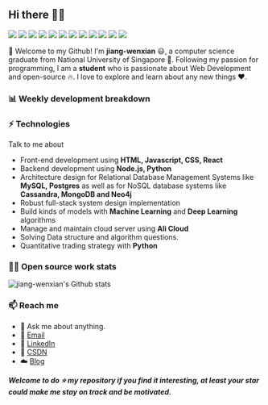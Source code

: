 ## Hi there 👋🤓
 <p>
  <img src="http://views.whatilearened.today/views/github/jiang-wenxian/views.svg"/>
  <a href="https://github.com/jiang-wenxian/"><img src="https://img.shields.io/github/followers/jiang-wenxian?color=%234CC61E&label=GitHub%20Followers%20%3A"/></a>
  <a href="https://github.com/jiang-wenxian/"><img src="https://badges.frapsoft.com/os/v2/open-source.svg?v=103"/></a>
  <a href="mailto:e0210398@u.nus.edu"><img src="https://img.shields.io/badge/Ask%20me-anything-1abc9c.svg"/></a>
  <a href="https://reactjs.org"><img src="https://img.shields.io/badge/Front End-ReactJS-42b883"/></a>
  <a href="https://nodejs.org"><img src="https://img.shields.io/badge/Back End-Node.js-f55247"/></a>
  <a href="https://www.mongodb.com"><img src="https://img.shields.io/badge/Database-MongoDB-orange"/></a>
  <a href="https://shields.io/"><img src="https://img.shields.io/badge/badges-awesome-green.svg"/></a>
  <a href="https://www.linkedin.com/in/maitong-yan-a88059148/"><img src="https://img.shields.io/badge/LinkedIn-contact%20me-blue"></a>
  <a href="https://blog.csdn.net/weixin_54166618?type=blog"><img src="https://img.shields.io/badge/Blog-CSDN-red"></a>
  <img src="https://img.shields.io/website?label=Website%20status%20%3A&url=https%3A%2F%2Fdaniels-roth-stan.fr%2F"/>
  <img src="https://wakatime.com/badge/github/jiang-wenxian/My-Blog.svg"/>
 </p>

🎉 Welcome to my Github! I'm **jiang-wenxian** 😃, a computer science graduate from National University of Singapore 🏫.
Following my passion for programming, I am a **student** who is passionate about Web Development and open-source 🔥. 
I love to explore and learn about any new things ❤️.

### 📊 Weekly development breakdown
  <!--START_SECTION:waka-->
  <!--END_SECTION:waka-->

### ⚡ Technologies
Talk to me about
- Front-end development using **HTML, Javascript, CSS, React**
- Backend development using **Node.js, Python**
- Architecture design for Relational Database Management Systems like **MySQL, Postgres** as well as for NoSQL database systems like **Cassandra, MongoDB and Neo4j**
- Robust full-stack system design implementation
- Build kinds of models with **Machine Learning** and **Deep Learning** algorithms
- Manage and maintain cloud server using **Ali Cloud**
- Solving Data structure and algorithm questions.
- Quantitative trading strategy with **Python**

### 👨‍💻 Open source work stats

![jiang-wenxian's Github stats](https://github-readme-stats.vercel.app/api?username=jiang-wenxian&show_icons=true)

### 📫 Reach me 

- 💬 Ask me about anything.
- 📧 <a href="jiang_wenxian@163.com">Email</a>
- 💼 <a href= "https://www.linkedin.com/in/maitong-yan-a88059148/">LinkedIn</a>
- 📖 <a href = "[https://blog.csdn.net/sinat_23133783](https://blog.csdn.net/weixin_54166618?type=blog)">CSDN</a>
- ☁️ <a href = "https://martinyan.cn/#/blog/home">Blog</a>


***Welcome to do ⭐ my repository if you find it interesting, at least your star could make me stay on track and be motivated.***
